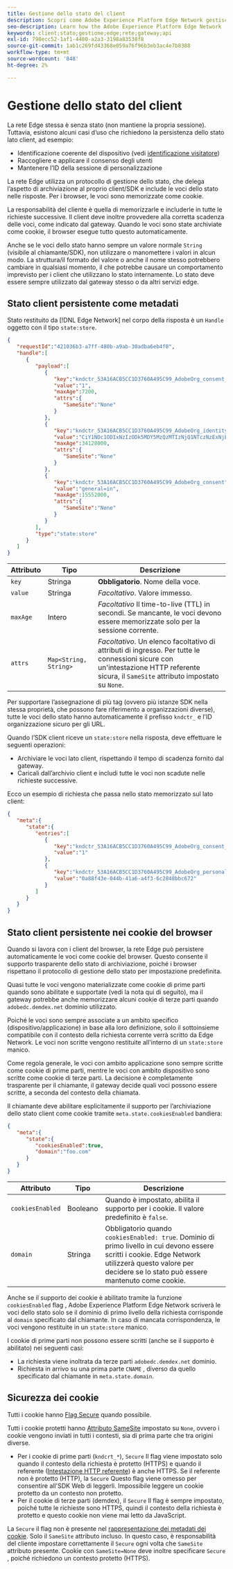 ```yaml
---
title: Gestione dello stato del client
description: Scopri come Adobe Experience Platform Edge Network gestisce lo stato del client
seo-description: Learn how the Adobe Experience Platform Edge Network  manages client state
keywords: client;stato;gestione;edge;rete;gateway;api
exl-id: 798ecc52-1af1-4480-a2a3-3198a83538f8
source-git-commit: 1ab1c269fd43368e059a76f96b3eb3ac4e7b8388
workflow-type: tm+mt
source-wordcount: '848'
ht-degree: 2%

---
```


# Gestione dello stato del client

La rete Edge stessa è senza stato (non mantiene la propria sessione). Tuttavia, esistono alcuni casi d’uso che richiedono la persistenza dello stato lato client, ad esempio:

* Identificazione coerente del dispositivo (vedi [identificazione visitatore](visitor-identification.md))
* Raccogliere e applicare il consenso degli utenti
* Mantenere l’ID della sessione di personalizzazione

La rete Edge utilizza un protocollo di gestione dello stato, che delega l’aspetto di archiviazione al proprio client/SDK e include le voci dello stato nelle risposte. Per i browser, le voci sono memorizzate come cookie.

La responsabilità del cliente è quella di memorizzarle e includerle in tutte le richieste successive. Il client deve inoltre provvedere alla corretta scadenza delle voci, come indicato dal gateway. Quando le voci sono state archiviate come cookie, il browser esegue tutto questo automaticamente.

Anche se le voci dello stato hanno sempre un valore normale `String` (visibile al chiamante/SDK), non utilizzare o manomettere i valori in alcun modo. La struttura/il formato del valore o anche il nome stesso potrebbero cambiare in qualsiasi momento, il che potrebbe causare un comportamento imprevisto per i client che utilizzano lo stato internamente. Lo stato deve essere sempre utilizzato dal gateway stesso o da altri servizi edge.

## Stato client persistente come metadati

Stato restituito da [!DNL Edge Network] nel corpo della risposta è un `Handle` oggetto con il tipo `state:store`.

```json
{
   "requestId":"421036b3-a7ff-480b-a9ab-30adba6eb4f0",
   "handle":[
      {
         "payload":[
            {
               "key":"kndctr_53A16ACB5CC1D3760A495C99_AdobeOrg_consent_check",
               "value":"1",
               "maxAge":7200,
               "attrs":{
                  "SameSite":"None"
               }
            },
            {
               "key":"kndctr_53A16ACB5CC1D3760A495C99_AdobeOrg_identity",
               "value":"CiY1NDc1ODIxNzIzODk5MDY5MzQzMTIzNjQ1NTczNzExNjE4OTA1MFINCLGOvszNLhABGAEgBKABsY6-zM0uqAGHz-z2y82cul3wAbGOvszNLg==",
               "maxAge":34128000,
               "attrs":{
                  "SameSite":"None"
               }
            },
            {
               "key":"kndctr_53A16ACB5CC1D3760A495C99_AdobeOrg_consent",
               "value":"general=in",
               "maxAge":15552000,
               "attrs":{
                  "SameSite":"None"
               }
            }
         ],
         "type":"state:store"
      }
   ]
}
```

| Attributo | Tipo | Descrizione |
| --- | --- | --- |
| `key` | Stringa | **Obbligatorio**. Nome della voce. |
| `value` | Stringa | *Facoltativo*. Valore immesso. |
| `maxAge` | Intero | *Facoltativo* Il time-to-live (TTL) in secondi. Se mancante, le voci devono essere memorizzate solo per la sessione corrente. |
| `attrs` | `Map<String, String>` | *Facoltativo*. Un elenco facoltativo di attributi di ingresso. Per tutte le connessioni sicure con un&#39;intestazione HTTP referente sicura, il `SameSite` attributo impostato su `None`. |


Per supportare l’assegnazione di più tag (ovvero più istanze SDK nella stessa proprietà, che possono fare riferimento a organizzazioni diverse), tutte le voci dello stato hanno automaticamente il prefisso `kndctr_` e l&#39;ID organizzazione sicuro per gli URL.

Quando l’SDK client riceve un `state:store` nella risposta, deve effettuare le seguenti operazioni:

* Archiviare le voci lato client, rispettando il tempo di scadenza fornito dal gateway.
* Caricali dall’archivio client e includi tutte le voci non scadute nelle richieste successive.

Ecco un esempio di richiesta che passa nello stato memorizzato sul lato client:

```json
{
   "meta":{
      "state":{
         "entries":[
            {
               "key":"kndctr_53A16ACB5CC1D3760A495C99_AdobeOrg_consent_check",
               "value":"1"
            },
            {
               "key":"kndctr_53A16ACB5CC1D3760A495C99_AdobeOrg_personalization_sessionId",
               "value":"0a88f43e-044b-41a6-a4f3-6c2848bbc672"
            }
         ]
      }
   }
}
```

## Stato client persistente nei cookie del browser

Quando si lavora con i client del browser, la rete Edge può persistere automaticamente le voci come cookie del browser. Questo consente il supporto trasparente dello stato di archiviazione, poiché i browser rispettano il protocollo di gestione dello stato per impostazione predefinita.

Quasi tutte le voci vengono materializzate come cookie di prime parti quando sono abilitate e supportate (vedi la nota qui di seguito), ma il gateway potrebbe anche memorizzare alcuni cookie di terze parti quando `adobedc.demdex.net` dominio utilizzato.

Poiché le voci sono sempre associate a un ambito specifico (dispositivo/applicazione) in base alla loro definizione, solo il sottoinsieme compatibile con il contesto della richiesta corrente verrà scritto da Edge Network. Le voci non scritte vengono restituite all&#39;interno di un `state:store` manico.

Come regola generale, le voci con ambito applicazione sono sempre scritte come cookie di prime parti, mentre le voci con ambito dispositivo sono scritte come cookie di terze parti. La decisione è completamente trasparente per il chiamante, il gateway decide quali voci possono essere scritte, a seconda del contesto della chiamata.

Il chiamante deve abilitare esplicitamente il supporto per l’archiviazione dello stato client come cookie tramite `meta.state.cookiesEnabled` bandiera:

```json
{
   "meta":{
      "state":{
         "cookiesEnabled":true,
         "domain":"foo.com"
      }
   }
}
```

| Attributo | Tipo | Descrizione |
| --- | --- | --- |
| `cookiesEnabled` | Booleano | Quando è impostato, abilita il supporto per i cookie. Il valore predefinito è `false`. |
| `domain` | Stringa | Obbligatorio quando `cookiesEnabled: true`. Dominio di primo livello in cui devono essere scritti i cookie. Edge Network utilizzerà questo valore per decidere se lo stato può essere mantenuto come cookie. |

Anche se il supporto dei cookie è abilitato tramite la funzione `cookiesEnabled` flag , Adobe Experience Platform Edge Network scriverà le voci dello stato solo se il dominio di primo livello della richiesta corrisponde al `domain` specificato dal chiamante. In caso di mancata corrispondenza, le voci vengono restituite in un `state:store` manico.

I cookie di prime parti non possono essere scritti (anche se il supporto è abilitato) nei seguenti casi:

* La richiesta viene inoltrata da terze parti `adobedc.demdex.net` dominio.
* Richiesta in arrivo su una prima parte `CNAME` , diverso da quello specificato dal chiamante in `meta.state.domain`.

## Sicurezza dei cookie

Tutti i cookie hanno [Flag Secure](https://developer.mozilla.org/en-US/docs/Web/HTTP/Cookies#restrict_access_to_cookies) quando possibile.

Tutti i cookie protetti hanno [Attributo SameSite](https://developer.mozilla.org/en-US/docs/Web/HTTP/Headers/Set-Cookie/SameSite) impostato su `None`, ovvero i cookie vengono inviati in tutti i contesti, sia di prima parte che tra origini diverse.

* Per i cookie di prime parti (`kndcrt_*`), `Secure` Il flag viene impostato solo quando il contesto della richiesta è protetto (HTTPS) e quando il referente ([Intestazione HTTP referente](https://developer.mozilla.org/en-US/docs/Web/HTTP/Headers/Referer)) è anche HTTPS. Se il referente non è protetto (HTTP), la `Secure` Questo flag viene omesso per consentire all&#39;SDK Web di leggerli. Impossibile leggere un cookie protetto da un contesto non protetto.
* Per il cookie di terze parti (demdex), il `Secure` Il flag è sempre impostato, poiché tutte le richieste sono HTTPS, quindi il contesto della richiesta è protetto e questo cookie non viene mai letto da JavaScript.

La `Secure` il flag non è presente nel [rappresentazione dei metadati dei cookie](#state-as-metadata). Solo il `SameSite` attributo incluso. In questo caso, è responsabilità del cliente impostare correttamente il `Secure` ogni volta che `SameSite` attributo presente. Cookie con `SameSite=None` deve inoltre specificare `Secure` , poiché richiedono un contesto protetto (HTTPS).
